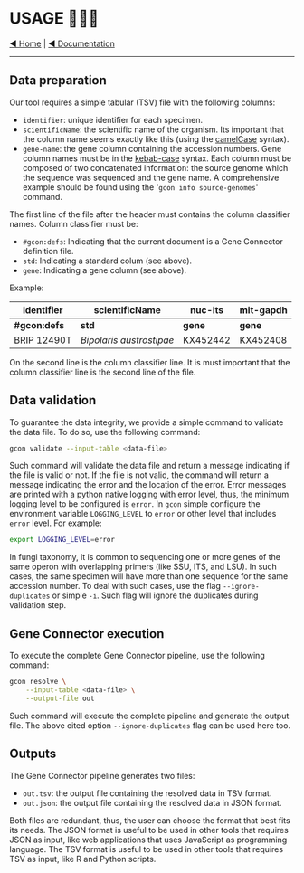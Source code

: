 # USAGE 👨🏽‍💻

[◀️ Home](https://github.com/sgelias/gene-connector-cli/blob/main/README.md) | [◀️ Documentation](https://github.com/sgelias/gene-connector-cli/blob/main/docs/README.md)

___

## Data preparation

Our tool requires a simple tabular (TSV) file with the following columns:

- `identifier`: unique identifier for each specimen.
- `scientificName`: the scientific name of the organism. Its important that the column name seems exactly like this (using the [camelCase](https://en.wikipedia.org/wiki/Camel_case) syntax).
- `gene-name`: the gene column containing the accession numbers. Gene column names must be in the [kebab-case](https://en.wikipedia.org/wiki/Letter_case#Special_case_styles) syntax. Each column must be composed of two concatenated information: the source genome which the sequence was sequenced and the gene name. A comprehensive example should be found using the '`gcon info source-genomes`' command.

The first line of the file after the header must contains the column classifier names. Column classifier must be:

- `#gcon:defs`: Indicating that the current document is a Gene Connector definition file.
- `std`: Indicating a standard colum (see above).
- `gene`: Indicating a gene column (see above).

Example:

| identifier     | scientificName         | nuc-its     | mit-gapdh |
| -------------- | ---------------------- | ----------- | --------- |
| **#gcon:defs** | **std**                | **gene**    | **gene**  |
| BRIP 12490T    | *Bipolaris austrostipae* | KX452442  | KX452408  |

On the second line is the column classifier line. It is must important that the column classifier line is the second line of the file.

## Data validation

To guarantee the data integrity, we provide a simple command to validate the data file. To do so, use the following command:

```bash
gcon validate --input-table <data-file>
```

Such command will validate the data file and return a message indicating if the file is valid or not. If the file is not valid, the command will return a message indicating the error and the location of the error. Error messages are printed with a python native logging with error level, thus, the minimum logging level to be configured is `error`. In `gcon` simple configure the environment variable `LOGGING_LEVEL` to `error` or other level that includes `error` level. For example:

```bash
export LOGGING_LEVEL=error
```

In fungi taxonomy, it is common to sequencing one or more genes of the same operon with overlapping primers (like SSU, ITS, and LSU). In such cases, the same specimen will have more than one sequence for the same accession number. To deal with such cases, use the flag `--ignore-duplicates` or simple `-i`. Such flag will ignore the duplicates during validation step.

## Gene Connector execution

To execute the complete Gene Connector pipeline, use the following command:

```bash
gcon resolve \
    --input-table <data-file> \
    --output-file out
```

Such command will execute the complete pipeline and generate the output file. The above cited option `--ignore-duplicates` flag can be used here too.

## Outputs

The Gene Connector pipeline generates two files:

- `out.tsv`: the output file containing the resolved data in TSV format.
- `out.json`: the output file containing the resolved data in JSON format.

Both files are redundant, thus, the user can choose the format that best fits its needs. The JSON format is useful to be used in other tools that requires JSON as input, like web applications that uses JavaScript as programming language. The TSV format is useful to be used in other tools that requires TSV as input, like R and Python scripts.
